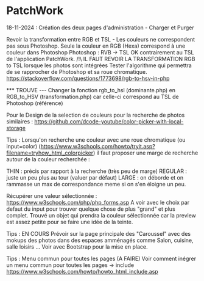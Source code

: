 # PatchWork

18-11-2024 : Création des deux pages d'administration - Charger et Purger

Revoir la transformation entre RGB et TSL - Les couleurs ne correspondent pas sous Photoshop.
Seule la couleur en RGB (Hexa) correspond à une couleur dans Photoshop
Photoshop : 
RVB -> TSL OK contrairement au TSL de l'application PatchWork.
/!\  IL FAUT REVOIR LA TRANSFORMATION RGB to TSL lorsque les photos sont intégrées
Tester l'algorithme qui permettra de se rapprocher de Photoshop et sa roue chromatique.
    https://stackoverflow.com/questions/1773698/rgb-to-hsv-in-php


*** TROUVE ---
Changer la fonction rgb_to_hsl (dominante.php) en RGB_to_HSV (transformation.php) car celle-ci correspond au TSL de Photoshop (référence)

Pour le Design de la selection de couleurs pour la recherche de photos similaires : https://github.com/dcode-youtube/color-picker-with-local-storage


Tips :
Lorsqu'on recherche une couleur avec une roue chromatique (ou input=color) (https://www.w3schools.com/howto/tryit.asp?filename=tryhow_html_colorpicker) il faut proposer une marge de recherche autour de la couleur recherchée :

THIN : précis par rapport à la recherche (très peu de marge)
REGULAR : juste un peu plus au tour (valuer par défaut)
LARGE : on déborde et on rammasse un max de correspondance meme si on s'en éloigne un peu.

Récupérer une valeur sélectionnée : https://www.w3schools.com/php/php_forms.asp
A voir avec le choix par defaut du input pour trouver quelque chose de plus "grand" et plus complet.
Trouvé un objet qui prendra la couleur sélectionnée car la preview est assez petite pour se faire une idée de la teinte.

Tips : EN COURS
Prévoir sur la page principale des "Caroussel" avec des mokups des photos dans des espaces amménagés comme Salon, cuisine, salle loisirs ...
Voir avec Bootstrap pour la mise en place.

Tips : Menu commun pour toutes les pages (A FAIRE)
Voir comment inégrer un menu commun pour toutes les pages -> include
https://www.w3schools.com/howto/howto_html_include.asp

